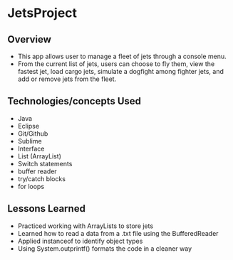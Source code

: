 # JetsProject

## Overview
- This app allows user to manage a fleet of jets through a console menu.
- From the current list of jets, users can choose to fly them, view the fastest jet, load cargo jets, simulate a dogfight among fighter jets, and add or remove jets from the fleet.


## Technologies/concepts Used
- Java
- Eclipse
- Git/Github
- Sublime
- Interface
- List (ArrayList)
- Switch statements
- buffer reader
- try/catch blocks
- for loops

## Lessons Learned
- Practiced working with ArrayLists to store jets
- Learned how to read a data from a .txt file using the BufferedReader
- Applied instanceof to identify object types
- Using System.outprintf() formats the code in a cleaner way